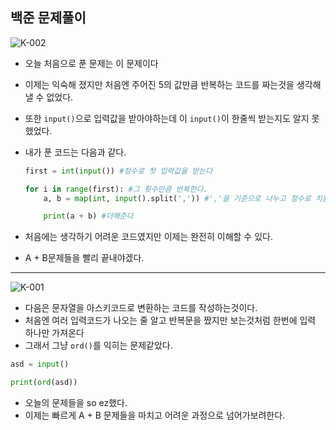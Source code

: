## 백준 문제풀이

![K-002](C:\Users\op032\Desktop\K-002.jpg)

* 오늘 처음으로 푼 문제는 이 문제이다

* 이제는 익숙해 졌지만 처음엔 주어진 5의 값만큼 반복하는 코드를 짜는것을 생각해낼 수 없었다.

* 또한 `input()`으로 입력값을 받아야하는데 이 `input()`이 한줄씩 받는지도 알지 못했었다.

* 내가 푼 코드는 다음과 같다.

  ```python
  first = int(input()) #정수로 첫 입력값을 받는다
  
  for i in range(first): #그 횟수만큼 반복한다.
      a, b = map(int, input().split(',')) #','을 기준으로 나누고 정수로 치환해준다
  
      print(a + b) #더해준다
  ```

* 처음에는 생각하기 어려운 코드였지만 이제는 완전히 이해할 수 있다. 
* A + B문제들을 빨리 끝내야겠다.



----



![K-001](C:\Users\op032\Desktop\K-001.jpg)

* 다음은 문자열을 아스키코드로 변환하는 코드를 작성하는것이다.
* 처음엔 여러 입력코드가 나오는 줄 알고 반복문을 짰지만 보는것처럼 한번에 입력 하나만 가져온다
* 그래서 그냥 `ord()`를 익히는 문제같았다.

```python
asd = input()

print(ord(asd))
```

* 오늘의 문제들을 so ez했다.
* 이제는 빠르게 A + B 문제들을 마치고 어려운 과정으로 넘어가보려한다.